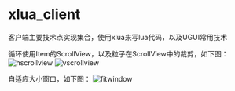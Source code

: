 # xlua_client
客户端主要技术点实现集合，使用xlua来写lua代码，以及UGUI常用技术

循环使用Item的ScrollView，以及粒子在ScrollView中的裁剪，如下图：
![hscrollview](https://user-images.githubusercontent.com/28888494/151478779-7055bc17-ca43-4c1a-88ab-e1cc3972a8be.gif)
![vscrollview](https://user-images.githubusercontent.com/28888494/151478949-7bc4a213-24e6-44df-85ab-6b54d40d58f0.gif)

自适应大小窗口，如下图：
![fitwindow](https://user-images.githubusercontent.com/28888494/151520745-db6c9848-0eb9-4309-94bf-13b7b10b5e0b.gif)

